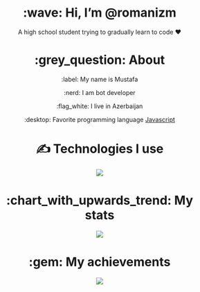 <div align="center">
<h1> :wave: Hi, I’m @romanizm </h1>
<p> A high school student trying to gradually learn to code ❤ </p>
  
<h1> :grey_question: About </h1>
  <p> :label: My name is Mustafa </p>
  <p> :nerd: I am bot developer </p>
  <p> :flag_white: I live in Azerbaijan </p>
  <p> :desktop: Favorite programming language <a href="https://tr.wikipedia.org/wiki/JavaScript"> Javascript </a> </p>


<h1> ✍ Technologies I use </h1>
<img src="https://skillicons.dev/icons?i=js,ts,cs,react,nodejs,mongodb,html,css,vscode,atom,discord&theme=dark" />

<h1> :chart_with_upwards_trend: My stats </h1>
<img src="https://github-readme-stats.vercel.app/api?username=wixeria&show_icons=true&theme=dark" />

<h1> :gem: My achievements </h1>
<img src="https://github-profile-trophy.vercel.app/?username=wixeria&theme=onedark" />
